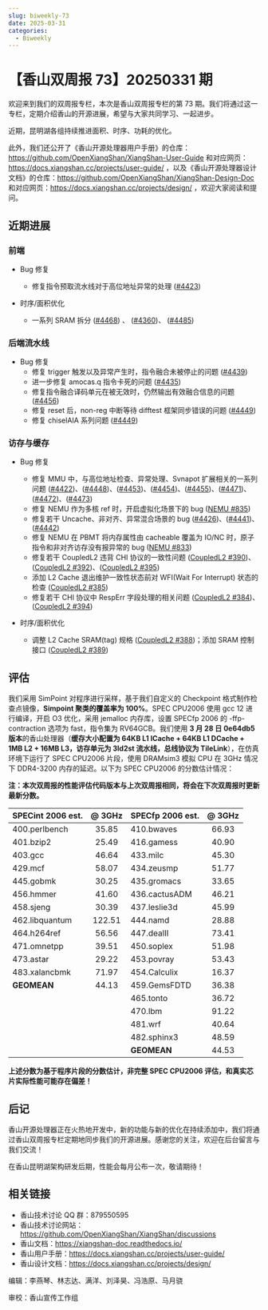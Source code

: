 ```yaml
---
slug: biweekly-73
date: 2025-03-31
categories:
  - Biweekly
---
```


# 【香山双周报 73】20250331 期

欢迎来到我们的双周报专栏，本次是香山双周报专栏的第 73 期。我们将通过这一专栏，定期介绍香山的开源进展，希望与大家共同学习、一起进步。

近期，昆明湖各组持续推进面积、时序、功耗的优化。

此外，我们还公开了《香山开源处理器用户手册》的仓库：https://github.com/OpenXiangShan/XiangShan-User-Guide 和对应网页：https://docs.xiangshan.cc/projects/user-guide/ ，以及《香山开源处理器设计文档》的仓库：https://github.com/OpenXiangShan/XiangShan-Design-Doc 和对应网页：https://docs.xiangshan.cc/projects/design/ ，欢迎大家阅读和提问。

<!-- more -->

## 近期进展

### 前端

- Bug 修复

  - 修复指令预取流水线对于高位地址异常的处理 ([#4423](https://github.com/OpenXiangShan/XiangShan/pull/4423))

- 时序/面积优化
  - 一系列 SRAM 拆分 ([#4468](https://github.com/OpenXiangShan/XiangShan/pull/4468)) 、 ([#4360](https://github.com/OpenXiangShan/XiangShan/pull/4360))、 ([#4485](https://github.com/OpenXiangShan/XiangShan/pull/4485))

### 后端流水线

- Bug 修复
  - 修复 trigger 触发以及异常产生时，指令融合未被停止的问题 ([#4439](https://github.com/OpenXiangShan/XiangShan/pull/4439))
  - 进一步修复 amocas.q 指令卡死的问题 ([#4435](https://github.com/OpenXiangShan/XiangShan/pull/4435))
  - 修复指令融合译码单元在被无效时，仍然输出有效融合信息的问题 ([#4456](https://github.com/OpenXiangShan/XiangShan/pull/4456))
  - 修复 reset 后，non-reg 中断等待 difftest 框架同步错误的问题 ([#4449](https://github.com/OpenXiangShan/XiangShan/pull/4449))
  - 修复 chiselAIA 系列问题 ([#4449](https://github.com/OpenXiangShan/XiangShan/pull/4449))

### 访存与缓存

- Bug 修复

  - 修复 MMU 中，与高位地址检查、异常处理、Svnapot 扩展相关的一系列问题 ([#4422](https://github.com/OpenXiangShan/XiangShan/pull/4422))、([#4448](https://github.com/OpenXiangShan/XiangShan/pull/4448))、([#4453](https://github.com/OpenXiangShan/XiangShan/pull/4453))、([#4454](https://github.com/OpenXiangShan/XiangShan/pull/4454))、([#4455](https://github.com/OpenXiangShan/XiangShan/pull/4455))、([#4471](https://github.com/OpenXiangShan/XiangShan/pull/4471))、([#4472](https://github.com/OpenXiangShan/XiangShan/pull/4472))、([#4473](https://github.com/OpenXiangShan/XiangShan/pull/4473))
  - 修复 NEMU 作为多核 ref 时，开启虚拟化场景下的 bug ([NEMU #835](https://github.com/OpenXiangShan/NEMU/pull/835))
  - 修复若干 Uncache、非对齐、异常混合场景的 bug ([#4426](https://github.com/OpenXiangShan/XiangShan/pull/4426))、([#4441](https://github.com/OpenXiangShan/XiangShan/pull/4441))、([#4442](https://github.com/OpenXiangShan/XiangShan/pull/4442))
  - 修复 NEMU 在 PBMT 将内存属性由 cacheable 覆盖为 IO/NC 时，原子指令和非对齐访存没有报异常的 bug ([NEMU #833](https://github.com/OpenXiangShan/NEMU/pull/833))
  - 修复若干 CoupledL2 违背 CHI 协议的一致性问题 ([CoupledL2 #390](https://github.com/OpenXiangShan/CoupledL2/pull/390))、([CoupledL2 #392](https://github.com/OpenXiangShan/CoupledL2/pull/392))、([CoupledL2 #395](https://github.com/OpenXiangShan/CoupledL2/pull/395))
  - 添加 L2 Cache 退出维护一致性状态前对 WFI(Wait For Interrupt) 状态的检查 ([CoupledL2 #385](https://github.com/OpenXiangShan/CoupledL2/pull/385))
  - 修复若干 CHI 协议中 RespErr 字段处理的相关问题 ([CoupledL2 #384](https://github.com/OpenXiangShan/CoupledL2/pull/384))、([CoupledL2 #394](https://github.com/OpenXiangShan/CoupledL2/pull/394))

- 时序/面积优化
  - 调整 L2 Cache SRAM(tag) 规格 ([CoupledL2 #388](https://github.com/OpenXiangShan/CoupledL2/pull/388))；添加 SRAM 控制接口 ([CoupledL2 #389](https://github.com/OpenXiangShan/CoupledL2/pull/389))

## 评估

我们采用 SimPoint 对程序进行采样，基于我们自定义的 Checkpoint 格式制作检查点镜像，**Simpoint 聚类的覆盖率为 100%**。SPEC CPU2006 使用 gcc 12 进行编译，开启 O3 优化，采用 jemalloc 内存库，设置 SPECfp 2006 的 -ffp-contraction 选项为 fast，指令集为 RV64GCB。我们使用 **3 月 28 日 0e64db5 版本**的香山处理器（**缓存大小配置为 64KB L1 ICache + 64KB L1 DCache + 1MB L2 + 16MB L3，访存单元为 3ld2st 流水线，总线协议为 TileLink**），在仿真环境下运行了 SPEC CPU2006 片段，使用 DRAMsim3 模拟 CPU 在 3GHz 情况下 DDR4-3200 内存的延迟。以下为 SPEC CPU2006 的分数估计情况：

**注：本次双周报的性能评估代码版本与上次双周报相同，将会在下次双周报时更新最新分数。**

| SPECint 2006 est. | @ 3GHz | SPECfp 2006 est. | @ 3GHz |
| :---------------- | :----: | :--------------- | :----: |
| 400.perlbench     | 35.85  | 410.bwaves       | 66.93  |
| 401.bzip2         | 25.49  | 416.gamess       | 40.90  |
| 403.gcc           | 46.64  | 433.milc         | 45.30  |
| 429.mcf           | 58.07  | 434.zeusmp       | 51.77  |
| 445.gobmk         | 30.25  | 435.gromacs      | 33.65  |
| 456.hmmer         | 41.60  | 436.cactusADM    | 46.21  |
| 458.sjeng         | 30.39  | 437.leslie3d     | 45.99  |
| 462.libquantum    | 122.51 | 444.namd         | 28.88  |
| 464.h264ref       | 56.56  | 447.dealII       | 73.41  |
| 471.omnetpp       | 39.51  | 450.soplex       | 51.98  |
| 473.astar         | 29.22  | 453.povray       | 53.43  |
| 483.xalancbmk     | 71.97  | 454.Calculix     | 16.37  |
| **GEOMEAN**       | 44.13  | 459.GemsFDTD     | 36.38  |
|                   |        | 465.tonto        | 36.72  |
|                   |        | 470.lbm          | 91.22  |
|                   |        | 481.wrf          | 40.64  |
|                   |        | 482.sphinx3      | 48.59  |
|                   |        | **GEOMEAN**      | 44.53  |

**上述分数为基于程序片段的分数估计，非完整 SPEC CPU2006 评估，和真实芯片实际性能可能存在偏差！**

## 后记

香山开源处理器正在火热地开发中，新的功能与新的优化在持续添加中，我们将通过香山双周报专栏定期地同步我们的开源进展。感谢您的关注，欢迎在后台留言与我们交流！

在香山昆明湖架构研发后期，性能会每月公布一次，敬请期待！

## 相关链接

- 香山技术讨论 QQ 群：879550595
- 香山技术讨论网站：https://github.com/OpenXiangShan/XiangShan/discussions
- 香山文档：https://xiangshan-doc.readthedocs.io/
- 香山用户手册：https://docs.xiangshan.cc/projects/user-guide/
- 香山设计文档：https://docs.xiangshan.cc/projects/design/

编辑：李燕琴、林志达、满洋、刘泽昊、冯浩原、马月骁

审校：香山宣传工作组
